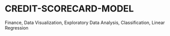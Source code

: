 # CREDIT-SCORECARD-MODEL
Finance, Data Visualization, Exploratory Data Analysis, Classification, Linear Regression

